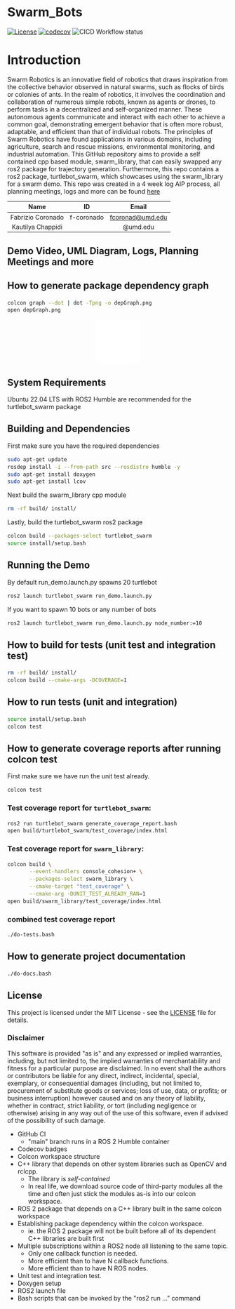 # Swarm_Bots

[![License](https://img.shields.io/badge/license-MIT-blue.svg)](LICENSE)
[![codecov](https://codecov.io/gh/f-coronado/swarm_bots/branch/main/graph/badge.svg)](https://codecov.io/gh/f-coronado/swarm_bots)
![CICD Workflow status](https://github.com/f-coronado/swarm_bots/actions/workflows/run-unit-test-and-upload-codecov.yml/badge.svg)


# Introduction
Swarm Robotics is an innovative field of robotics that draws inspiration from the collective behavior observed in natural swarms, such as flocks of birds or colonies of ants. In the realm of robotics, it involves the coordination and collaboration of numerous simple robots, known as agents or drones, to perform tasks in a decentralized and self-organized manner. These autonomous agents communicate and interact with each other to achieve a common goal, demonstrating emergent behavior that is often more robust, adaptable, and efficient than that of individual robots. The principles of Swarm Robotics have found applications in various domains, including agriculture, search and rescue missions, environmental monitoring, and industrial automation. This GitHub repository aims to provide a self contained cpp based module, swarm_library, that can easily swapped any ros2 package for trajectory generation. Furthermore, this repo contains a ros2 package, turtlebot_swarm, which showcases using the swarm_library for a swarm demo. This repo was created in a 4 week log AIP process, all planning meetings, logs and more can be found [here](https://drive.google.com/drive/folders/1ltB3tIcugKpeDje7qDEQy7WUJzHPNTlJ?usp=sharing)

|Name|ID|Email|
|:---:|:---:|:---:|
|Fabrizio Coronado|f-coronado|fcoronad@umd.edu|
|Kautilya Chappidi||@umd.edu|



## Demo Video, UML Diagram, Logs, Planning Meetings and more 

## How to generate package dependency graph

``` bash
colcon graph --dot | dot -Tpng -o depGraph.png
open depGraph.png
```
[<img src=screenshots/depGraph.png
    width="20%" 
    style="display: block; margin: 0 auto"
    />](screenshots/depGraph.png)

## System Requirements
Ubuntu 22.04 LTS with ROS2 Humble are recommended for the turtlebot_swarm package

## Building and Dependencies
First make sure you have the required dependencies
```bash
sudo apt-get update
rosdep install -i --from-path src --rosdistro humble -y
sudo apt-get install doxygen
sudo apt-get install lcov
```
Next build the swarm_library cpp module
```bash
rm -rf build/ install/
```
Lastly, build the turtlebot_swarm ros2 package
```bash
colcon build --packages-select turtlebot_swarm
source install/setup.bash
```

## Running the Demo
By default run_demo.launch.py spawns 20 turtlebot
```bash
ros2 launch turtlebot_swarm run_demo.launch.py 
```
If you want to spawn 10 bots or any number of bots
```bash
ros2 launch turtlebot_swarm run_demo.launch.py node_number:=10 
```

## How to build for tests (unit test and integration test)

```bash
rm -rf build/ install/
colcon build --cmake-args -DCOVERAGE=1 
```

## How to run tests (unit and integration)

```bash
source install/setup.bash
colcon test
```

## How to generate coverage reports after running colcon test

First make sure we have run the unit test already.

```bash
colcon test
```

### Test coverage report for `turtlebot_swarm`:

``` bash
ros2 run turtlebot_swarm generate_coverage_report.bash
open build/turtlebot_swarm/test_coverage/index.html
```

### Test coverage report for `swarm_library`:

``` bash
colcon build \
       --event-handlers console_cohesion+ \
       --packages-select swarm_library \
       --cmake-target "test_coverage" \
       --cmake-arg -DUNIT_TEST_ALREADY_RAN=1
open build/swarm_library/test_coverage/index.html
```

### combined test coverage report

``` bash
./do-tests.bash
```

## How to generate project documentation
``` bash
./do-docs.bash
```

## License

This project is licensed under the MIT License - see the [LICENSE](LICENSE) file for details.

### Disclaimer

This software is provided "as is" and any expressed or implied warranties, including, but not limited to, the implied warranties of merchantability and fitness for a particular purpose are disclaimed. In no event shall the authors or contributors be liable for any direct, indirect, incidental, special, exemplary, or consequential damages (including, but not limited to, procurement of substitute goods or services; loss of use, data, or profits; or business interruption) however caused and on any theory of liability, whether in contract, strict liability, or tort (including negligence or otherwise) arising in any way out of the use of this software, even if advised of the possibility of such damage.

  - GitHub CI
    - "main" branch runs in a ROS 2 Humble container
  - Codecov badges
  - Colcon workspace structure
  - C++ library that depends on other system libraries such as OpenCV and rclcpp.
    - The library is *self-contained*
    - In real life, we download source code of third-party modules all
      the time and often just stick the modules as-is into our colcon
      workspace.
  - ROS 2 package that depends on a C++ library built in the same colcon workspace
  - Establishing package dependency within the colcon workspace.
    - ie. the ROS 2 package will not be built before all of its dependent C++ libraries are built first
  - Multiple subscriptions within a ROS2 node all listening to the same topic.
    - Only one callback function is needed.
    - More efficient than to have N callback functions.
    - More efficient than to have N ROS nodes.
  - Unit test and integration test.
  - Doxygen setup
  - ROS2 launch file
  - Bash scripts that can be invoked by the "ros2 run ..." command